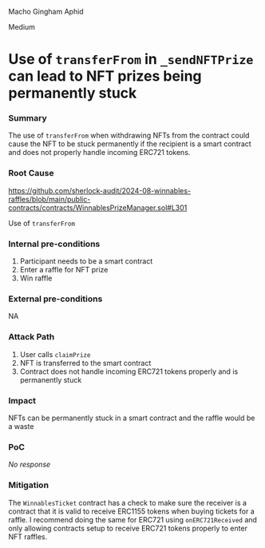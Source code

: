 Macho Gingham Aphid

Medium

# Use of `transferFrom` in `_sendNFTPrize` can lead to NFT prizes being permanently stuck

### Summary

The use of `transferFrom` when withdrawing NFTs from the contract could cause the NFT to be stuck permanently if the recipient is a smart contract and does not properly handle incoming ERC721 tokens. 

### Root Cause

https://github.com/sherlock-audit/2024-08-winnables-raffles/blob/main/public-contracts/contracts/WinnablesPrizeManager.sol#L301

Use of `transferFrom`

### Internal pre-conditions

1. Participant needs to be a smart contract
2. Enter a raffle for NFT prize
3. Win raffle

### External pre-conditions

NA

### Attack Path

1. User calls `claimPrize`
2. NFT is transferred to the smart contract
3. Contract does not handle incoming ERC721 tokens properly and is permanently stuck

### Impact

NFTs can be permanently stuck in a smart contract and the raffle would be a waste

### PoC

_No response_

### Mitigation

The `WinnablesTicket` contract has a check to make sure the receiver is a contract that it is valid to receive ERC1155 tokens when buying tickets for a raffle. I recommend doing the same for ERC721 using `onERC721Received` and only allowing contracts setup to receive ERC721 tokens properly to enter NFT raffles.